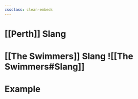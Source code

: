 ```yaml
---
cssclass: clean-embeds
---
```

# [[Perth]] Slang
# [[The Swimmers]] Slang ![[The Swimmers#Slang]]
# Example